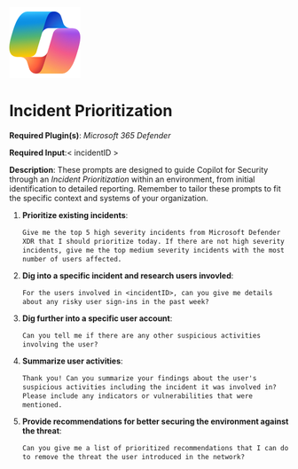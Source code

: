 ![Security CoPilot Logo](https://github.com/Azure/Copilot-For-Security/blob/main/Images/ic_fluent_copilot_64_64%402x.png)
# Incident Prioritization

**Required Plugin(s)**: *Microsoft 365 Defender*

**Required Input**:< incidentID >

**Description**: These prompts are designed to guide Copilot for Security through an *Incident Prioritization* within an environment, from initial identification to detailed reporting. Remember to tailor these prompts to fit the specific context and systems of your organization.

1. **Prioritize existing incidents**:
   ```
   Give me the top 5 high severity incidents from Microsoft Defender XDR that I should prioritize today. If there are not high severity incidents, give me the top medium severity incidents with the most number of users affected.
   ```

2. **Dig into a specific incident and research users invovled**:
   ```
   For the users involved in <incidentID>, can you give me details about any risky user sign-ins in the past week?
   ```

3. **Dig further into a specific user account**:
   ```
   Can you tell me if there are any other suspicious activities involving the user?
   ```

4. **Summarize user activities**:
   ```
   Thank you! Can you summarize your findings about the user's suspicious activities including the incident it was involved in? Please include any indicators or vulnerabilities that were mentioned.
   ```

5. **Provide recommendations for better securing the environment against the threat**:
   ```
   Can you give me a list of prioritized recommendations that I can do to remove the threat the user introduced in the network?
   ```


